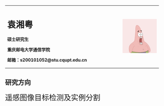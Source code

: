 <table border="0">
  <tr>
    <td width="75%">
      <h1>袁湘粤</h1>
      <p><b>硕士研究生</b></p>
      <p><b>重庆邮电大学通信学院</b></p>
      <p><b>邮箱：s200101052@stu.cqupt.edu.cn</b></p>
    </td>
    <td width="25%">
      <img src="pic.jpeg" width="100%">      <!--% 插入证件照代码-->
    </td>
  </tr>
</table>

## 研究方向
<body>
<font size=5>遥感图像目标检测及实例分割</font> <br>
</body>
